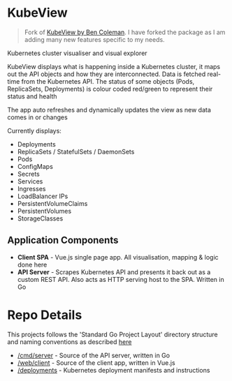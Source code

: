 # KubeView

> Fork of [KubeView by Ben Coleman](https://github.com/benc-uk/kubeview). I have forked the package as I am adding many new features specific to my needs.

Kubernetes cluster visualiser and visual explorer

KubeView displays what is happening inside a Kubernetes cluster, it maps out the API objects and how they are interconnected. Data is fetched real-time from the Kubernetes API. The status of some objects (Pods, ReplicaSets, Deployments) is colour coded red/green to represent their status and health

The app auto refreshes and dynamically updates the view as new data comes in or changes

Currently displays:

- Deployments
- ReplicaSets / StatefulSets / DaemonSets
- Pods
- ConfigMaps
- Secrets
- Services
- Ingresses
- LoadBalancer IPs
- PersistentVolumeClaims
- PersistentVolumes
- StorageClasses

## Application Components

- **Client SPA** - Vue.js single page app. All visualisation, mapping & logic done here
- **API Server** - Scrapes Kubernetes API and presents it back out as a custom REST API. Also acts as HTTP serving host to the SPA. Written in Go

# Repo Details

This projects follows the 'Standard Go Project Layout' directory structure and naming conventions as described [here](https://github.com/golang-standards/project-layout)

- [/cmd/server](./cmd/server) - Source of the API server, written in Go
- [/web/client](./web/client) - Source of the client app, written in Vue.js
- [/deployments](./deployments) - Kubernetes deployment manifests and instructions
